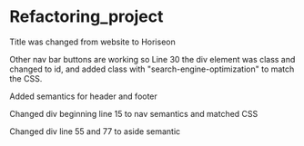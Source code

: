 # Refactoring_project

Title was changed from website to Horiseon

Other nav bar buttons are working so Line 30 the div element was class and changed to id, and added class with "search-engine-optimization" to match the CSS.

Added semantics for header and footer

Changed div beginning line 15 to nav semantics and matched CSS

Changed div line 55 and 77 to aside semantic